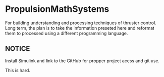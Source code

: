 # PropulsionMathSystems
For building understanding and processing techniques of thruster control. Long term, the plan is to take the information preseted here and reformat them to 
processed using a different programming language. 

## NOTICE
Install Simulink and link to the GitHub for propper project acess and git use.

This is hard.